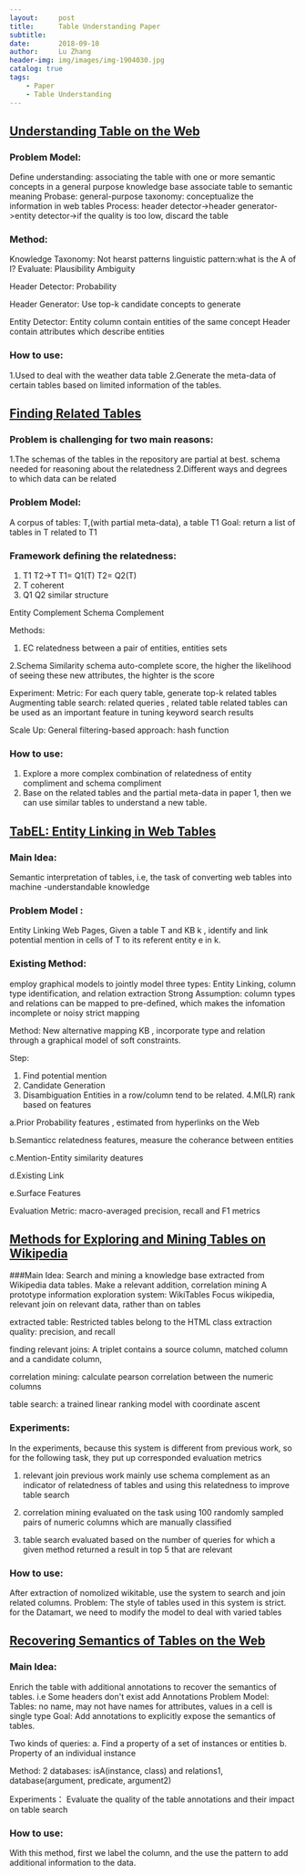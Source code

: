 ```yaml
---
layout:     post
title:      Table Understanding Paper
subtitle:    
date:       2018-09-10
author:     Lu Zhang
header-img: img/images/img-1904030.jpg
catalog: true
tags:
    - Paper
    - Table Understanding
---
```


## [Understanding Table on the Web](https://homes.cs.washington.edu/~jwang/publications/webtables.pdf)
### Problem Model: 
Define understanding: associating the table with one or more semantic concepts in a general purpose knowledge base  associate table to semantic meaning 
Probase: general-purpose taxonomy: conceptualize the information in web tables
Process: header detector->header generator->entity detector->if the quality is too low, discard the table 

### Method:
Knowledge Taxonomy:
Not hearst patterns
linguistic pattern:what is the A of I?
Evaluate: Plausibility Ambiguity

Header Detector:
Probability 

Header Generator:
Use top-k candidate concepts to generate

Entity Detector:
Entity column contain entities of the same concept
Header contain attributes which describe entities

### How to use:
1.Used to deal with the weather data table 
2.Generate the meta-data of certain tables based on limited information of the tables.


## [Finding Related Tables](http://i.stanford.edu/~anishds/publications/sigmod12/modi255i-dassarma.pdf)

### Problem is challenging for two main reasons:
1.The schemas of the tables in the repository are partial at best. schema needed for reasoning about the relatedness 
2.Different ways and degrees to which data can be related

### Problem Model:
A corpus of tables: T,(with partial meta-data), a table T1
Goal: return a list of tables in T related to T1

### Framework defining the relatedness:
1. T1 T2->T T1= Q1(T) T2= Q2(T)
2. T coherent 
3. Q1 Q2 similar structure

Entity Complement
Schema Complement

Methods:
1. EC 
relatedness between a pair of entities, entities sets

2.Schema Similarity
schema auto-complete score, the higher the likelihood of seeing these new attributes, the highter is the score

Experiment:
Metric:
For each query table, generate top-k related tables
Augmenting table search:
related queries , related table
related tables can be used as an important feature in tuning keyword search results

Scale Up:
General filtering-based approach: hash function

### How to use: 
1. Explore a more complex combination of relatedness of entity compliment and schema compliment 
2. Base on the related tables and the partial meta-data  in paper 1, then we can use similar tables to understand a new table.

## [TabEL: Entity Linking in Web Tables](http://iswc2015.semanticweb.org/sites/iswc2015.semanticweb.org/files/93660385.pdf)

### Main Idea: 
Semantic interpretation of tables, i.e, the task of converting web tables into machine -understandable knowledge 

### Problem Model : 
Entity Linking Web Pages, Given a table T and KB k , identify and link potential mention in cells of T to its referent entity e in k. 

### Existing Method: 
employ graphical models to jointly model three types: Entity Linking, column type identification, and relation extraction Strong Assumption: column types and relations can be mapped to pre-defined, which makes the infomation incomplete or noisy strict mapping 

Method: New alternative mapping KB , incorporate type and relation through a graphical model of soft constraints.

Step:
1. Find potential mention 
2. Candidate Generation 
3. Disambiguation 
Entities in a row/column tend to be related.
4.M(LR) rank based on features

a.Prior Probability features , estimated from hyperlinks on the Web

b.Semanticc relatedness features, measure the coherance between entities

c.Mention-Entity similarity deatures 

d.Existing Link 

e.Surface Features

Evaluation Metric:
macro-averaged precision, recall and F1 metrics


## [Methods for Exploring and Mining Tables on Wikipedia](http://poloclub.gatech.edu/idea2013/papers/p19-bhagavatula.pdf)

###Main Idea: 
Search and mining a knowledge base extracted from Wikipedia data tables. Make a relevant addition, correlation mining 
A prototype information exploration system: WikiTables
Focus wikipedia, relevant join on relevant data, rather than on tables

extracted table: Restricted tables belong to the HTML class extraction quality: precision, and recall 

finding relevant joins: A triplet contains a source column, matched column and a candidate column,

correlation mining: calculate pearson correlation between the numeric columns 

table search: a trained linear ranking model with coordinate ascent

### Experiments:
In the experiments,  because this system is different from previous work, so for the following task, they put up  corresponded evaluation metrics
1. relevant join 
previous work mainly use schema complement as an indicator of relatedness of tables and using this relatedness to improve table search 

2. correlation mining 
evaluated on the task using 100 randomly sampled pairs of numeric columns which are manually classified 

3. table search
evaluated based on the number of queries for which a given method returned a result in top 5 that are relevant

### How to use:
After extraction of nomolized wikitable, use the system to search and join related columns.
Problem: The  style of tables used in this system is strict. for the Datamart, we need to modify the model to deal with varied tables

## [Recovering Semantics of Tables on the Web](http://www.vldb.org/pvldb/vol4/p528-venetis.pdf)
### Main Idea: 
Enrich the table with additional annotations to recover the semantics of tables. 
i.e Some headers don't exist add Annotations 
Problem Model: 
Tables: no name, may not have names for attributes, values in a cell is single type 
Goal: Add annotations to explicitly expose the semantics of tables. 

Two kinds of queries: 
a. Find a property of a set of instances or entities 
b. Property of an individual instance

Method: 
2 databases: isA(instance, class) and relations1, database(argument, predicate, argument2)

Experiments：
Evaluate the quality of the table annotations and their impact on table search

### How to use: 
With this method, first we label the column, and the use the pattern to add additional information to the data. 
